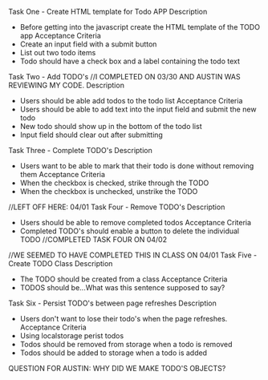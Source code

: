 Task One - Create HTML template for Todo APP
Description
- Before getting into the javascript create the HTML template of the TODO app
Acceptance Criteria
- Create an input field with a submit button
- List out two todo items
- Todo should have a check box and a label containing the todo text

Task Two - Add TODO's
//I COMPLETED ON 03/30 AND AUSTIN WAS REVIEWING MY CODE.
Description
- Users should be able add todos to the todo list
Acceptance Criteria
- Users should be able to add text into the input field and submit the new todo
- New todo should show up in the bottom of the todo list
- Input field should clear out after submitting

Task Three - Complete TODO's
Description
- Users want to be able to mark that their todo is done without removing them
Acceptance Criteria
- When the checkbox is checked, strike through the TODO
- When the checkbox is unchecked, unstrike the TODO

//LEFT OFF HERE: 04/01 
Task Four - Remove TODO's
Description
- Users should be able to remove completed todos
Acceptance Criteria
- Completed TODO's should enable a button to delete the individual TODO
//COMPLETED TASK FOUR ON 04/02

//WE SEEMED TO HAVE COMPLETED THIS IN CLASS ON 04/01
Task Five - Create TODO Class
Description
- The TODO should be created from a class
Acceptance Criteria
- TODOS should be...What was this sentence supposed to say?

Task Six - Persist TODO's between page refreshes
Description
- Users don't want to lose their todo's when the page refreshes.
Acceptance Criteria
- Using localstorage perist todos
- Todos should be removed from storage when a todo is removed
- Todos should be added to storage when a todo is added

QUESTION FOR AUSTIN: WHY DID WE MAKE TODO'S OBJECTS?
